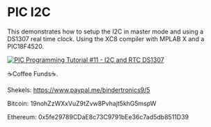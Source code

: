 # **PIC I2C**

This demonstrates how to setup the I2C in master mode and using a DS1307 real time clock. Using the XC8 compiler with MPLAB X and a PIC18F4520.

[![PIC Programming Tutorial #11 - I2C and RTC DS1307](https://img.youtube.com/vi/tu4vGNo6mvc/0.jpg)](https://www.youtube.com/watch?v=tu4vGNo6mvc "PIC Programming Tutorial #11 - I2C and RTC DS1307")


☕Coffee Funds☕.

Shekels: 
https://www.paypal.me/bindertronics9/5

Bitcoin: 
19nohZzWXxVuZ9tZvw8Pvhajt5khG5mspW

Ethereum: 
0x5fe29789CDaE8c73C9791bEe36c7ad5db8511D39
















